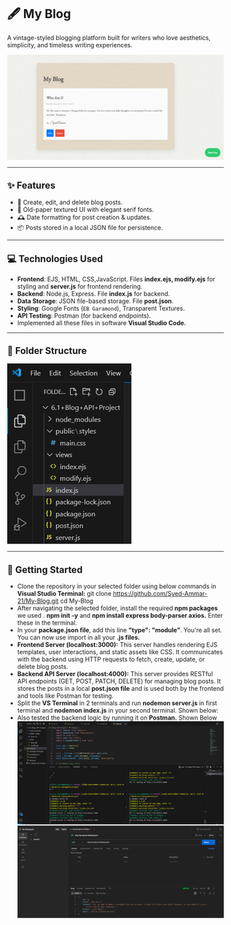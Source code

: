 # 🖋️ My Blog

A vintage-styled blogging platform built for writers who love aesthetics, simplicity, and timeless writing experiences.

![Screenshot](FrontView.png) 

---

## ✨ Features

- 📝 Create, edit, and delete blog posts.
- 📜 Old-paper textured UI with elegant serif fonts.
- 🕰️ Date formatting for post creation & updates.
- 📦 Posts stored in a local JSON file for persistence.

---

## 💻 Technologies Used

- **Frontend**: EJS, HTML, CSS,JavaScript. Files **index.ejs, modify.ejs** for styling and **server.js** for frontend rendering.
- **Backend**: Node.js, Express. File **index.js** for backend.
- **Data Storage**: JSON file-based storage. File **post.json**.
- **Styling**: Google Fonts (`EB Garamond`), Transparent Textures.
- **API Testing**: Postman (for backend endpoints).
- Implemented all these files in software **Visual Studio Code.**

---

## 📂 Folder Structure
![Screenshot](FolderStructure.png) 

---

## 🚀 Getting Started

- Clone the repository in your selected folder using below commands in **Visual Studio Terminal:**
git clone https://github.com/Syed-Ammar-21/My-Blog.git
cd My-Blog
- After navigating the selected folder, install the required **npm packages** we used . **npm init -y** and **npm install express body-parser axios.** Enter these in the terminal.
- In your **package.json file**, add this line **"type": "module"**. You're all set. You can now use import in all your **.js files.**
- **Frontend Server (localhost:3000):**
  This server handles rendering EJS templates, user interactions, and static assets like CSS. It communicates with the backend using HTTP requests to fetch, create, update, or delete blog posts.
- **Backend API Server (localhost:4000):**
  This server provides RESTful API endpoints (GET, POST, PATCH, DELETE) for managing blog posts. It stores the posts in a local **post.json file** and is used both by the frontend and tools like Postman for
  testing.
- Split the **VS Terminal** in 2 terminals and run **nodemon server.js** in first terminal and **nodemon index.js** in your second terminal. Shown below:
- Also tested the backend logic by running it on **Postman.** Shown Below
  ![Screenshot](RunningProcess.png)
  ![Screenshot](PostmanVerify.png) 
  



